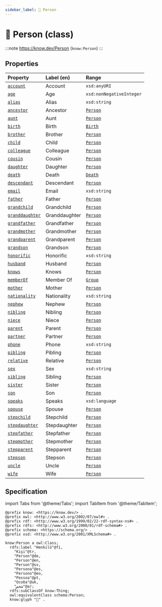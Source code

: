 ```yaml
---
sidebar_label: 🧑 Person
---
```


# 🧑 Person (class)

:::note
https://know.dev/Person
(`know:Person`)
:::

## Properties

| Property          | Label (en)     | Range                    |
| :---------------- | :------------- | :----------------------- |
| [`account`]       | Account        | `xsd:anyURI`             |
| [`age`]           | Age            | `xsd:nonNegativeInteger` |
| [`alias`]         | Alias          | `xsd:string`             |
| [`ancestor`]      | Ancestor       | [`Person`]               |
| [`aunt`]          | Aunt           | [`Person`]               |
| [`birth`]         | Birth          | [`Birth`]                |
| [`brother`]       | Brother        | [`Person`]               |
| [`child`]         | Child          | [`Person`]               |
| [`colleague`]     | Colleague      | [`Person`]               |
| [`cousin`]        | Cousin         | [`Person`]               |
| [`daughter`]      | Daughter       | [`Person`]               |
| [`death`]         | Death          | [`Death`]                |
| [`descendant`]    | Descendant     | [`Person`]               |
| [`email`]         | Email          | `xsd:string`             |
| [`father`]        | Father         | [`Person`]               |
| [`grandchild`]    | Grandchild     | [`Person`]               |
| [`granddaughter`] | Granddaughter  | [`Person`]               |
| [`grandfather`]   | Grandfather    | [`Person`]               |
| [`grandmother`]   | Grandmother    | [`Person`]               |
| [`grandparent`]   | Grandparent    | [`Person`]               |
| [`grandson`]      | Grandson       | [`Person`]               |
| [`honorific`]     | Honorific      | `xsd:string`             |
| [`husband`]       | Husband        | [`Person`]               |
| [`knows`]         | Knows          | [`Person`]               |
| [`memberOf`]      | Member Of      | [`Group`]                |
| [`mother`]        | Mother         | [`Person`]               |
| [`nationality`]   | Nationality    | `xsd:string`             |
| [`nephew`]        | Nephew         | [`Person`]               |
| [`nibling`]       | Nibling        | [`Person`]               |
| [`niece`]         | Niece          | [`Person`]               |
| [`parent`]        | Parent         | [`Person`]               |
| [`partner`]       | Partner        | [`Person`]               |
| [`phone`]         | Phone          | `xsd:string`             |
| [`pibling`]       | Pibling        | [`Person`]               |
| [`relative`]      | Relative       | [`Person`]               |
| [`sex`]           | Sex            | `xsd:string`             |
| [`sibling`]       | Sibling        | [`Person`]               |
| [`sister`]        | Sister         | [`Person`]               |
| [`son`]           | Son            | [`Person`]               |
| [`speaks`]        | Speaks         | `xsd:language`           |
| [`spouse`]        | Spouse         | [`Person`]               |
| [`stepchild`]     | Stepchild      | [`Person`]               |
| [`stepdaughter`]  | Stepdaughter   | [`Person`]               |
| [`stepfather`]    | Stepfather     | [`Person`]               |
| [`stepmother`]    | Stepmother     | [`Person`]               |
| [`stepparent`]    | Stepparent     | [`Person`]               |
| [`stepson`]       | Stepson        | [`Person`]               |
| [`uncle`]         | Uncle          | [`Person`]               |
| [`wife`]          | Wife           | [`Person`]               |

## Specification

import Tabs from '@theme/Tabs';
import TabItem from '@theme/TabItem';

<Tabs>
<TabItem value="turtle" label="Turtle">

```turtle
@prefix know: <https://know.dev/> .
@prefix owl: <http://www.w3.org/2002/07/owl#> .
@prefix rdf: <http://www.w3.org/1999/02/22-rdf-syntax-ns#> .
@prefix rdfs: <http://www.w3.org/2000/01/rdf-schema#> .
@prefix schema: <https://schema.org/> .
@prefix xsd: <http://www.w3.org/2001/XMLSchema#> .

know:Person a owl:Class;
  rdfs:label "Henkilö"@fi,
    "Kişi"@tr,
    "Person"@de,
    "Person"@en,
    "Person"@sv,
    "Persona"@es,
    "Persono"@eo,
    "Pessoa"@pt,
    "Особа"@uk,
    "شخص"@ar;
  rdfs:subClassOf know:Thing;
  owl:equivalentClass schema:Person;
  know:glyph "🧑" .

```

</TabItem>
</Tabs>

[`Birth`]: /Birth
[`Death`]: /Death
[`Group`]: /Group
[`Person`]: /Person
[`account`]: /account
[`age`]: /age
[`alias`]: /alias
[`ancestor`]: /ancestor
[`aunt`]: /aunt
[`birth`]: /birth
[`brother`]: /brother
[`child`]: /child
[`colleague`]: /colleague
[`cousin`]: /cousin
[`daughter`]: /daughter
[`death`]: /death
[`descendant`]: /descendant
[`email`]: /email
[`father`]: /father
[`grandchild`]: /grandchild
[`granddaughter`]: /granddaughter
[`grandfather`]: /grandfather
[`grandmother`]: /grandmother
[`grandparent`]: /grandparent
[`grandson`]: /grandson
[`honorific`]: /honorific
[`husband`]: /husband
[`knows`]: /knows
[`memberOf`]: /memberOf
[`mother`]: /mother
[`nationality`]: /nationality
[`nephew`]: /nephew
[`nibling`]: /nibling
[`niece`]: /niece
[`parent`]: /parent
[`partner`]: /partner
[`phone`]: /phone
[`pibling`]: /pibling
[`relative`]: /relative
[`sex`]: /sex
[`sibling`]: /sibling
[`sister`]: /sister
[`son`]: /son
[`speaks`]: /speaks
[`spouse`]: /spouse
[`stepchild`]: /stepchild
[`stepdaughter`]: /stepdaughter
[`stepfather`]: /stepfather
[`stepmother`]: /stepmother
[`stepparent`]: /stepparent
[`stepson`]: /stepson
[`uncle`]: /uncle
[`wife`]: /wife
